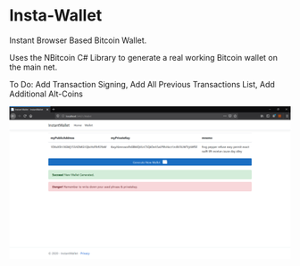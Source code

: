 # Insta-Wallet
Instant Browser Based Bitcoin Wallet.


Uses the NBitcoin C# Library to generate a real working Bitcoin wallet on the main net.

To Do: Add Transaction Signing, Add All Previous Transactions List, Add Additional Alt-Coins

![](instawallet-v1.png)
